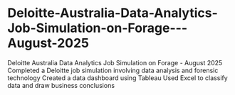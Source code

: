 # Deloitte-Australia-Data-Analytics-Job-Simulation-on-Forage---August-2025
Deloitte Australia Data Analytics Job Simulation on Forage - August 2025  Completed a Deloitte job simulation involving data analysis and forensic technology  Created a data dashboard using Tableau  Used Excel to classify data and draw business conclusions
